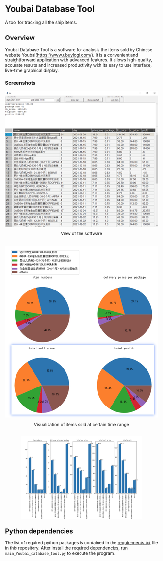 # Youbai Database Tool
A tool for tracking all the ship items.


## Overview
Youbai Database Tool is a software for analysis the items sold by Chinese website Youbai(https://www.ubuylogi.com/). It is a convenient and straightforward application with advanced features. It allows high-quality, accurate results and increased productivity with its easy to use interface, live-time graphical display. 

### Screenshots

<div align = "center">
  <img align = "center" width = "600" src = "/assets/image1.jpg" title = "View of the software">
<p align = "center">View of the software</p> <br>
    <img align = "center" width = "600" src = "/assets/image2.jpg"/>
        <p align = "center"> Visualization of items sold at certain time range</p><br>     
    <img align = "center" width = "400" src = "/assets/image3.jpg"/>

</div>


## Python dependencies
The list of required python packages is contained in the [requirements.txt](requirements.txt) file in this repository. After install the required dependencies, run `main_Youbai_database_tool.py` to execute the program.
